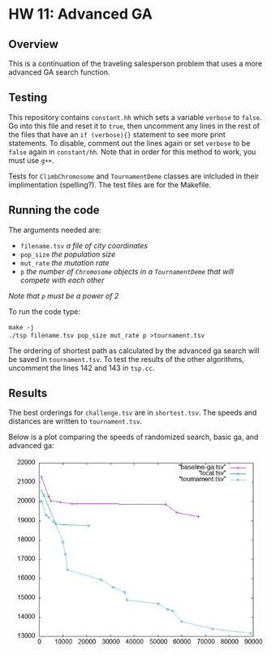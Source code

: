 # HW 11: Advanced GA

## Overview

This is a continuation of the traveling salesperson problem that uses a more advanced GA search function.

## Testing

This repository contains `constant.hh` which sets a variable `verbose` to `false`. Go into this file and reset it to `true`, then uncomment any lines in the rest of the files that have an `if (verbose){}` statement to see more print statements. To disable, comment out the lines again or set `verbose` to be `false` again in `constant/hh`. Note that in order for this method to work, you must use `g++`.

Tests for `ClimbChromosome` and `TournamentDeme` classes are inlcluded in their implimentation (spelling?). The test files are for the Makefile.

## Running the code

The arguments needed are:
* `filename.tsv` *a file of city coordinates*
* `pop_size` *the population size*
* `mut_rate` *the mutation rate*
* `p` *the number of `Chromosome` objects in a `TournamentDeme` that will compete with each other*

*Note that `p` must be a power of 2* 

To run the code type:
	
	make -j
	./tsp filename.tsv pop_size mut_rate p >tournament.tsv

The ordering of shortest path as calculated by the advanced ga search will be saved in `tournament.tsv`. To test the results of the other algorithms, uncomment the lines 142 and 143 in `tsp.cc`.

## Results

The best orderings for `challenge.tsv` are in `shortest.tsv`. The speeds and distances are written to `tournament.tsv`. 

Below is a plot comparing the speeds of randomized search, basic ga, and advanced ga:

![](comparison.gif)